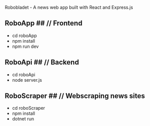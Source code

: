 Robobladet - A news web app built with React and Express.js

## RoboApp ## // Frontend

* cd roboApp
* npm install
* npm run dev

## RoboApi ## // Backend

* cd roboApi
* node server.js

## RoboScraper ## // Webscraping news sites

* cd roboScraper
* npm install
* dotnet run
